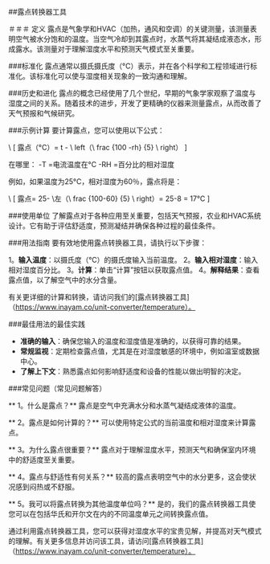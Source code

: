 ##露点转换器工具

＃＃＃ 定义
露点是气象学和HVAC（加热，通风和空调）的关键测量，该测量表明空气被水分饱和的温度。当空气冷却到其露点时，水蒸气将其凝结成液态水，形成露水。该测量对于理解湿度水平和预测天气模式至关重要。

###标准化
露点通常以摄氏摄氏度（°C）表示，并在各个科学和工程领域进行标准化。该标准化可以使与湿度相关现象的一致沟通和理解。

###历史和进化
露点的概念已经使用了几个世纪，早期的气象学家观察了温度与湿度之间的关系。随着技术的进步，开发了更精确的仪器来测量露点，从而改善了天气预报和气候研究。

###示例计算
要计算露点，您可以使用以下公式：

\ [
露点（°C）= t  -  \ left（\ frac {100 -rh} {5} \ right）
\]

在哪里：
-T =电流温度在°C
-RH =百分比的相对湿度

例如，如果温度为25°C，相对湿度为60％，露点将是：

\ [
露点= 25- \左（\ frac {100-60} {5} \ right）= 25-8 = 17°C
\]

###使用单位
了解露点对于各种应用至关重要，包括天气预报，农业和HVAC系统设计。它有助于评估舒适度，预测凝结并确保各种过程的最佳条件。

###用法指南
要有效地使用露点转换器工具，请执行以下步骤：

1。**输入温度**：以摄氏度（°C）的摄氏度输入当前温度。
2。**输入相对湿度**：输入相对湿度百分比。
3。**计算**：单击“计算”按钮以获取露点值。
4。**解释结果**：查看露点值，以了解空气中的水分含量。

有关更详细的计算和转换，请访问我们的[露点转换器工具]（https://www.inayam.co/unit-converter/temperature）。

###最佳用法的最佳实践
-  **准确的输入**：确保您输入的温度和湿度值是准确的，以获得可靠的结果。
-  **常规监视**：定期检查露点值，尤其是在对湿度敏感的环境中，例如温室或数据中心。
-  **了解上下文**：熟悉露点如何影响舒适度和设备的性能以做出明智的决定。

###常见问题（常见问题解答）

** 1。什么是露点？**
露点是空气中充满水分和水蒸气凝结成液体的温度。

** 2。露点是如何计算的？**
可以使用特定公式的当前温度和相对湿度来计算露点。

** 3。为什么露点很重要？**
露点对于理解湿度水平，预测天气和确保室内环境中的舒适度至关重要。

** 4。露点与舒适性有何关系？**
较高的露点表明空气中的水分更多，这会使状况感到闷热或不舒服。

** 5。我可以将露点转换为其他温度单位吗？**
是的，我们的露点转换器工具使您可以在包括华氏和开尔文在内的不同温度单元之间转换露点值。

通过利用露点转换器工具，您可以获得对湿度水平的宝贵见解，并提高对天气模式的理解。有关更多信息并访问该工具，请访问[露点转换器工具]（https://www.inayam.co/unit-converter/temperature）。